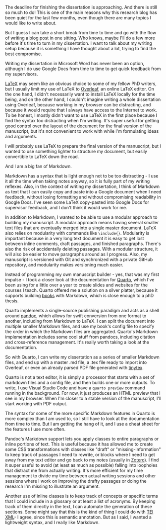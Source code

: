 <!--
.. title: 023 - Writing a PhD manuscript with Markdown and Quarto
.. slug: 023
.. date: 2025-02-18
.. tags: 
.. category: 
.. link: 
.. description: 
.. type: text
-->

The deadline for finishing the dissertation is approaching. And there is still so much to do! This is one of the main reasons why this research blog has been quiet for the last few months, even though there are many topics I would like to write about. 

But I guess I can take a short break from time to time and go with the flow of writing a blog post in one sitting. Who knows, maybe I'll do a few more before it's time to turn in my dissertation. I want to talk about my writing setup because it is something I have thought about a lot, trying to find the best compromise. 

Writing my dissertation in Microsoft Word has never been an option, although I do use Google Docs from time to time to get quick feedback from my supervisors. 

[LaTeX](https://www.latex-project.org/) may seem like an obvious choice to some of my fellow PhD writers, but I usually limit my use of LaTeX to [Overleaf](https://www.overleaf.com), an online LaTeX editor. On the one hand, I didn't necessarily want to install LaTeX locally for the time being, and on the other hand, I couldn't imagine writing a whole dissertation using Overleaf, because working in my browser can be distracting, and because it would require that I always have access to the Internet to work. To be honest, I mostly didn't want to use LaTeX in the first place because I find the syntax too distracting when I'm writing. It's super useful for getting good control over the layout of the document for the final version of the manuscript, but it's not convenient to work with while I'm formulating ideas and arguments.

I will probably use LaTeX to prepare the final version of the manuscript, but I wanted to use something lighter to structure my document, but easily convertible to LaTeX down the road. 

And I am a big fan of Markdown.

Markdown has a syntax that is light enough not to be too distracting - I use it all the time when taking notes anyway, so it is fully part of my writing reflexes. Also, in the context of writing my dissertation, I think of Markdown as text that I can easily copy and paste into a Google document when I need feedback, without losing formatting and without compromising readability in Google Docs. I've seen some LaTeX copy-pasted into Google Docs for supervisor feedback, and I don't think it would work for me. 

In addition to Markdown, I wanted to be able to use a modular approach to building my manuscript. A modular approach means having several smaller text files that are eventually merged into a single master document. LaTeX also relies on modularity with commands like `\include{}`. Modularity is important because in a very long text document it is easy to get lost between inline comments, draft passages, and finished paragraphs. There's also the risk of accidentally deleting passages. With a modular structure, it will also be easier to move paragraphs around as I progress. Also, my manuscript is versioned with Git and synchronized with a private GitHub repository, and modularity makes versioning much easier.

Instead of programming my own manuscript builder - yes, that was my first impulse - I took a closer look at the documentation for [Quarto](https://quarto.org/), which I've been using for a little over a year to create slides and websites for the courses I teach. Quarto offered me a solution on a silver platter, because it supports building [books](https://quarto.org/docs/reference/projects/books.html) with Markdown, which is close enough to a phD thesis. 

Quarto implements a single-source publishing paradigm and acts as a shell around [pandoc](https://pandoc.org/), which allows for swift conversion from one format to another, including from Markdown to LaTeX. I can split the document into multiple smaller Markdown files, and use my book's config file to specify the order in which the Markdown files are aggregated. Quarto's Markdown implementation includes some cool stuff from pandocs, including citation and cross-reference management. It's really worth taking a look at the documentation.

So with Quarto, I can write my dissertation as a series of smaller Markdown files, and end up with a master .md file, a .tex file ready to import into Overleaf, or even an already parsed PDF file generated with [tinytex](https://quarto.org/docs/output-formats/pdf-engine.html). 

Quarto is not a text editor, it is simply a processor that starts with a set of markdown files and a config file, and then builds one or more outputs. To write, I use Visual Studio Code and have a `quarto preview` command running in the background. For now, it just produces an HTML preview that I see in my browser. When I'm closer to a stable version of the manuscript, I'll start working with PDF output.

The syntax for some of the more specific Markdown features in Quarto is more complex than I am used to, so I still have to look at the documentation from time to time. But I am getting the hang of it, and I use a cheat sheet for the features I use more often. 

Pandoc's Markdown support lets you apply classes to entire paragraphs or inline portions of text. This is useful because it has allowed me to create some CSS transformations with classes like "draft" or "missing-information" to keep track of passages I need to rewrite, or blocks where I need to get away from my text editor and go back to my notes (usually in [Zotero](https://www.zotero.org/)). I find it super useful to avoid (at least as much as possible) falling into loopholes that distract me from actually writing. It's more efficient for my time management to divide my time between actual writing sessions and other sessions where I work on improving the drafty passages or doing the research I'm missing to illustrate an argument. 

Another use of inline classes is to keep track of concepts or specific terms that I could include in a glossary or at least a list of acronyms. By keeping track of them directly in the text, I can automate the generation of these sections. Some might say that this is the kind of thing I could do with [TEI XML](https://tei-c.org/release/doc/tei-p5-doc/en/html/index.html)- I agree, since this is semantic annotation. But as I said, I wanted a lightweight syntax, and I really like Markdown.  

